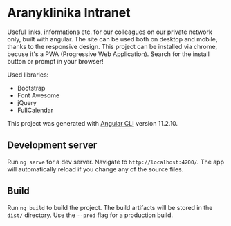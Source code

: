 # Aranyklinika Intranet

Useful links, informations etc. for our colleagues on our private network only, built with angular.
The site can be used both on desktop and mobile, thanks to the responsive design.
This project can be installed via chrome, becuse it's a PWA (Progressive Web Application).
Search for the install button or prompt in your browser!

Used libraries:
  - Bootstrap
  - Font Awesome
  - jQuery
  - FullCalendar
  
This project was generated with [Angular CLI](https://github.com/angular/angular-cli) version 11.2.10.

## Development server

Run `ng serve` for a dev server. Navigate to `http://localhost:4200/`. The app will automatically reload if you change any of the source files.

## Build

Run `ng build` to build the project. The build artifacts will be stored in the `dist/` directory. Use the `--prod` flag for a production build.
